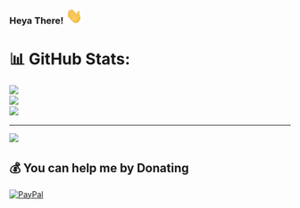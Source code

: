 ### Heya There! <img src="https://raw.githubusercontent.com/ABSphreak/ABSphreak/master/gifs/Hi.gif" width="30px">

# 📊 GitHub Stats:
![](https://github-readme-stats.vercel.app/api?username=lordgaruda&theme=neon&hide_border=true&include_all_commits=true&count_private=true)<br/>
![](https://github-readme-streak-stats.herokuapp.com/?user=lordgaruda&theme=neon&hide_border=true)<br/>
![](https://github-readme-stats.vercel.app/api/top-langs/?username=lordgaruda&theme=neon&hide_border=true&include_all_commits=true&count_private=true&layout=compact)


---
[![](https://visitcount.itsvg.in/api?id=lordgaruda&icon=0&color=0)](https://visitcount.itsvg.in)

  ## 💰 You can help me by Donating
  [![PayPal](https://img.shields.io/badge/PayPal-00457C?style=for-the-badge&logo=paypal&logoColor=white)](https://paypal.me/falgun.vaghashiya) 

  
<!-- Proudly created with GPRM ( https://gprm.itsvg.in ) -->
